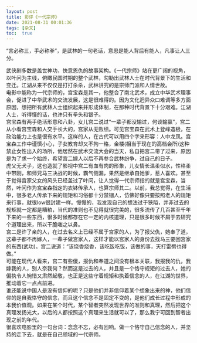 ```yaml
---
layout: post
title: 影评《一代宗师》
date: 2021-08-31 00:01:36
tags: [杂文]
toc:  true
---
```


“言必称三，手必称拳”，是武林的一句老话，意思是能人背后有能人，凡事让人三分。  

武侠剧多数是盖世神功，快意恩仇的故事架构。《一代宗师》站在更广阔的视角，以叶问为主线，俯瞰民国时期的整个武林，勾勒出武林人士在时代背景下的生活和变迁。江湖从来不仅仅是打打杀杀，武林讲究的是宗师门派和人情世故。  
电影中能称为一代宗师的，宫宝森是其一，他整合了南北武术，成立中华武术理事会，促进了中华武术的交流发展，这是很难得的。因为文化迥异众口难调等多方面原因，想把所有武林人士组织起来并形成体制，在那种时代背景下十分艰难。江湖人士，听得懂的话，也许只有拳头和银子。  
宫宝森有两手绝活形意和八卦，女儿宫二说过“一辈子都没输过，何谈输赢”，宫二从小看宫宝森和人交手长大的，宫家从无败绩。可见宫宝森在武术上登峰造极，在政治能力上也是很有水平。这样的人，在古代可以用四个字来形容：人中龙凤。宫宝森工作中谨慎小心，子女教育却又不拘一格，金楼(相当于现在的高档会所)这种禁止女性出入的场所，他居然在武术交流大会的当天，私自把宫二带了过来，原因是为了求一个始终，希望宫二嫁人以后不再参合武林纷争，过自己的日子。  
虎父无犬子，这也造就了影视中宫二有血有肉的形象，儿女情长温柔似水，性格柔中带刚，和师兄马三决战的时候，霸气侧漏，果然是继承自她爹，惹人喜欢。甚至于觉得宫家父女的风头已经盖过了叶问，让人觉得一代宗师指的就是宫宝森，当然，叶问作为宫宝森指定的衣钵传承人，也算宗师其二。以前，我总觉得，在生活中，很多老人传承下来的规矩和习俗都十分禁锢人，仿佛好像只要按照老人的规矩来行事，就很low很封建一样。慢慢的，我发现自己的想法过于狭隘，并非过去的规矩就一定都是糟粕，当代的准则也不见得就很完美的，很多流传了几百甚至千年下来的一些东西，很多时候都存在它一定的内核道理，只是很多时候不屑于去研究个道理出来，所以干脆嗤之以鼻。  
宫二是许了亲的人，在过去名义上已经不属于宫家的人，为了报父仇，她奉了道，这辈子都不再嫁人，一辈子做宫家人，这样才能以宫家人的身份去找马三要回宫家的东西(武功)。宫二说道：“该烧香烧香，该吃饭吃饭，该做的事，天打雷劈也得做。”   
可能在现代人看来，宫二有些傻，报仇和奉道之间没有根本关联，我报我的仇，我嫁我的人，别人奈我何？然而这是过去的人，并且是一个恪守规矩的过去人，她的偏执令人惋惜又肃然起敬，也正是这些守着规矩和执着信念的人，在江湖的世界，推动着它一点点前进。  
谁还能说中国人是没有信仰的呢？只是他们并非信仰着某个想象出来的神，他们信仰的是自我恪守的信念，而且这个信念不是固定不变的，是他们成长过程中形成的本我价值观。如果在某个时代，某个智者突然发现世界的准则和真理，然后把这个真理发扬光大，以后的人都按照这个真理来生活就可以了，那么我宁可回到智者出现之前的年代。  
很喜欢电影里的一句台词：念念不忘，必有回响。做一个恪守自己信念的人，并坚持的走下去，就是在自己领域的一代宗师。
